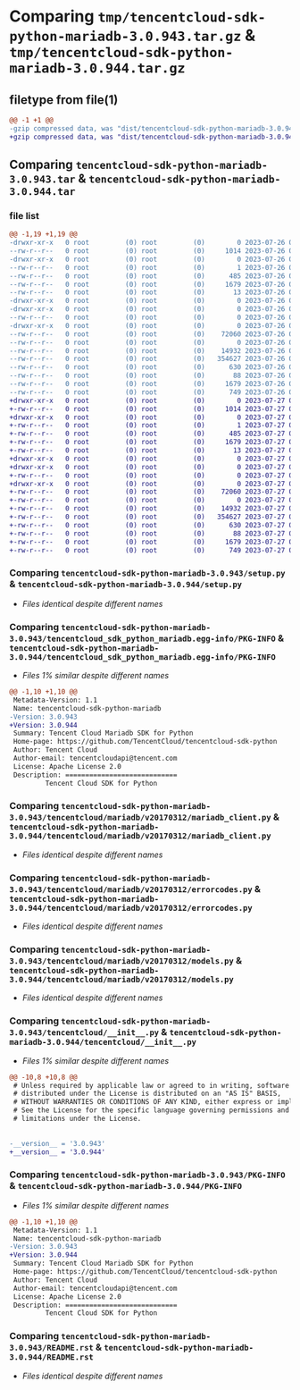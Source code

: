 # Comparing `tmp/tencentcloud-sdk-python-mariadb-3.0.943.tar.gz` & `tmp/tencentcloud-sdk-python-mariadb-3.0.944.tar.gz`

## filetype from file(1)

```diff
@@ -1 +1 @@
-gzip compressed data, was "dist/tencentcloud-sdk-python-mariadb-3.0.943.tar", last modified: Wed Jul 26 00:40:33 2023, max compression
+gzip compressed data, was "dist/tencentcloud-sdk-python-mariadb-3.0.944.tar", last modified: Thu Jul 27 02:19:02 2023, max compression
```

## Comparing `tencentcloud-sdk-python-mariadb-3.0.943.tar` & `tencentcloud-sdk-python-mariadb-3.0.944.tar`

### file list

```diff
@@ -1,19 +1,19 @@
-drwxr-xr-x   0 root         (0) root         (0)        0 2023-07-26 00:40:33.000000 tencentcloud-sdk-python-mariadb-3.0.943/
--rw-r--r--   0 root         (0) root         (0)     1014 2023-07-26 00:40:32.000000 tencentcloud-sdk-python-mariadb-3.0.943/setup.py
-drwxr-xr-x   0 root         (0) root         (0)        0 2023-07-26 00:40:33.000000 tencentcloud-sdk-python-mariadb-3.0.943/tencentcloud_sdk_python_mariadb.egg-info/
--rw-r--r--   0 root         (0) root         (0)        1 2023-07-26 00:40:33.000000 tencentcloud-sdk-python-mariadb-3.0.943/tencentcloud_sdk_python_mariadb.egg-info/dependency_links.txt
--rw-r--r--   0 root         (0) root         (0)      485 2023-07-26 00:40:33.000000 tencentcloud-sdk-python-mariadb-3.0.943/tencentcloud_sdk_python_mariadb.egg-info/SOURCES.txt
--rw-r--r--   0 root         (0) root         (0)     1679 2023-07-26 00:40:33.000000 tencentcloud-sdk-python-mariadb-3.0.943/tencentcloud_sdk_python_mariadb.egg-info/PKG-INFO
--rw-r--r--   0 root         (0) root         (0)       13 2023-07-26 00:40:33.000000 tencentcloud-sdk-python-mariadb-3.0.943/tencentcloud_sdk_python_mariadb.egg-info/top_level.txt
-drwxr-xr-x   0 root         (0) root         (0)        0 2023-07-26 00:40:33.000000 tencentcloud-sdk-python-mariadb-3.0.943/tencentcloud/
-drwxr-xr-x   0 root         (0) root         (0)        0 2023-07-26 00:40:33.000000 tencentcloud-sdk-python-mariadb-3.0.943/tencentcloud/mariadb/
--rw-r--r--   0 root         (0) root         (0)        0 2023-07-26 00:40:32.000000 tencentcloud-sdk-python-mariadb-3.0.943/tencentcloud/mariadb/__init__.py
-drwxr-xr-x   0 root         (0) root         (0)        0 2023-07-26 00:40:33.000000 tencentcloud-sdk-python-mariadb-3.0.943/tencentcloud/mariadb/v20170312/
--rw-r--r--   0 root         (0) root         (0)    72060 2023-07-26 00:40:32.000000 tencentcloud-sdk-python-mariadb-3.0.943/tencentcloud/mariadb/v20170312/mariadb_client.py
--rw-r--r--   0 root         (0) root         (0)        0 2023-07-26 00:40:32.000000 tencentcloud-sdk-python-mariadb-3.0.943/tencentcloud/mariadb/v20170312/__init__.py
--rw-r--r--   0 root         (0) root         (0)    14932 2023-07-26 00:40:32.000000 tencentcloud-sdk-python-mariadb-3.0.943/tencentcloud/mariadb/v20170312/errorcodes.py
--rw-r--r--   0 root         (0) root         (0)   354627 2023-07-26 00:40:32.000000 tencentcloud-sdk-python-mariadb-3.0.943/tencentcloud/mariadb/v20170312/models.py
--rw-r--r--   0 root         (0) root         (0)      630 2023-07-26 00:40:32.000000 tencentcloud-sdk-python-mariadb-3.0.943/tencentcloud/__init__.py
--rw-r--r--   0 root         (0) root         (0)       88 2023-07-26 00:40:33.000000 tencentcloud-sdk-python-mariadb-3.0.943/setup.cfg
--rw-r--r--   0 root         (0) root         (0)     1679 2023-07-26 00:40:33.000000 tencentcloud-sdk-python-mariadb-3.0.943/PKG-INFO
--rw-r--r--   0 root         (0) root         (0)      749 2023-07-26 00:40:32.000000 tencentcloud-sdk-python-mariadb-3.0.943/README.rst
+drwxr-xr-x   0 root         (0) root         (0)        0 2023-07-27 02:19:02.000000 tencentcloud-sdk-python-mariadb-3.0.944/
+-rw-r--r--   0 root         (0) root         (0)     1014 2023-07-27 02:19:02.000000 tencentcloud-sdk-python-mariadb-3.0.944/setup.py
+drwxr-xr-x   0 root         (0) root         (0)        0 2023-07-27 02:19:02.000000 tencentcloud-sdk-python-mariadb-3.0.944/tencentcloud_sdk_python_mariadb.egg-info/
+-rw-r--r--   0 root         (0) root         (0)        1 2023-07-27 02:19:02.000000 tencentcloud-sdk-python-mariadb-3.0.944/tencentcloud_sdk_python_mariadb.egg-info/dependency_links.txt
+-rw-r--r--   0 root         (0) root         (0)      485 2023-07-27 02:19:02.000000 tencentcloud-sdk-python-mariadb-3.0.944/tencentcloud_sdk_python_mariadb.egg-info/SOURCES.txt
+-rw-r--r--   0 root         (0) root         (0)     1679 2023-07-27 02:19:02.000000 tencentcloud-sdk-python-mariadb-3.0.944/tencentcloud_sdk_python_mariadb.egg-info/PKG-INFO
+-rw-r--r--   0 root         (0) root         (0)       13 2023-07-27 02:19:02.000000 tencentcloud-sdk-python-mariadb-3.0.944/tencentcloud_sdk_python_mariadb.egg-info/top_level.txt
+drwxr-xr-x   0 root         (0) root         (0)        0 2023-07-27 02:19:02.000000 tencentcloud-sdk-python-mariadb-3.0.944/tencentcloud/
+drwxr-xr-x   0 root         (0) root         (0)        0 2023-07-27 02:19:02.000000 tencentcloud-sdk-python-mariadb-3.0.944/tencentcloud/mariadb/
+-rw-r--r--   0 root         (0) root         (0)        0 2023-07-27 02:19:02.000000 tencentcloud-sdk-python-mariadb-3.0.944/tencentcloud/mariadb/__init__.py
+drwxr-xr-x   0 root         (0) root         (0)        0 2023-07-27 02:19:02.000000 tencentcloud-sdk-python-mariadb-3.0.944/tencentcloud/mariadb/v20170312/
+-rw-r--r--   0 root         (0) root         (0)    72060 2023-07-27 02:19:02.000000 tencentcloud-sdk-python-mariadb-3.0.944/tencentcloud/mariadb/v20170312/mariadb_client.py
+-rw-r--r--   0 root         (0) root         (0)        0 2023-07-27 02:19:02.000000 tencentcloud-sdk-python-mariadb-3.0.944/tencentcloud/mariadb/v20170312/__init__.py
+-rw-r--r--   0 root         (0) root         (0)    14932 2023-07-27 02:19:02.000000 tencentcloud-sdk-python-mariadb-3.0.944/tencentcloud/mariadb/v20170312/errorcodes.py
+-rw-r--r--   0 root         (0) root         (0)   354627 2023-07-27 02:19:02.000000 tencentcloud-sdk-python-mariadb-3.0.944/tencentcloud/mariadb/v20170312/models.py
+-rw-r--r--   0 root         (0) root         (0)      630 2023-07-27 02:19:02.000000 tencentcloud-sdk-python-mariadb-3.0.944/tencentcloud/__init__.py
+-rw-r--r--   0 root         (0) root         (0)       88 2023-07-27 02:19:02.000000 tencentcloud-sdk-python-mariadb-3.0.944/setup.cfg
+-rw-r--r--   0 root         (0) root         (0)     1679 2023-07-27 02:19:02.000000 tencentcloud-sdk-python-mariadb-3.0.944/PKG-INFO
+-rw-r--r--   0 root         (0) root         (0)      749 2023-07-27 02:19:02.000000 tencentcloud-sdk-python-mariadb-3.0.944/README.rst
```

### Comparing `tencentcloud-sdk-python-mariadb-3.0.943/setup.py` & `tencentcloud-sdk-python-mariadb-3.0.944/setup.py`

 * *Files identical despite different names*

### Comparing `tencentcloud-sdk-python-mariadb-3.0.943/tencentcloud_sdk_python_mariadb.egg-info/PKG-INFO` & `tencentcloud-sdk-python-mariadb-3.0.944/tencentcloud_sdk_python_mariadb.egg-info/PKG-INFO`

 * *Files 1% similar despite different names*

```diff
@@ -1,10 +1,10 @@
 Metadata-Version: 1.1
 Name: tencentcloud-sdk-python-mariadb
-Version: 3.0.943
+Version: 3.0.944
 Summary: Tencent Cloud Mariadb SDK for Python
 Home-page: https://github.com/TencentCloud/tencentcloud-sdk-python
 Author: Tencent Cloud
 Author-email: tencentcloudapi@tencent.com
 License: Apache License 2.0
 Description: ============================
         Tencent Cloud SDK for Python
```

### Comparing `tencentcloud-sdk-python-mariadb-3.0.943/tencentcloud/mariadb/v20170312/mariadb_client.py` & `tencentcloud-sdk-python-mariadb-3.0.944/tencentcloud/mariadb/v20170312/mariadb_client.py`

 * *Files identical despite different names*

### Comparing `tencentcloud-sdk-python-mariadb-3.0.943/tencentcloud/mariadb/v20170312/errorcodes.py` & `tencentcloud-sdk-python-mariadb-3.0.944/tencentcloud/mariadb/v20170312/errorcodes.py`

 * *Files identical despite different names*

### Comparing `tencentcloud-sdk-python-mariadb-3.0.943/tencentcloud/mariadb/v20170312/models.py` & `tencentcloud-sdk-python-mariadb-3.0.944/tencentcloud/mariadb/v20170312/models.py`

 * *Files identical despite different names*

### Comparing `tencentcloud-sdk-python-mariadb-3.0.943/tencentcloud/__init__.py` & `tencentcloud-sdk-python-mariadb-3.0.944/tencentcloud/__init__.py`

 * *Files 1% similar despite different names*

```diff
@@ -10,8 +10,8 @@
 # Unless required by applicable law or agreed to in writing, software
 # distributed under the License is distributed on an "AS IS" BASIS,
 # WITHOUT WARRANTIES OR CONDITIONS OF ANY KIND, either express or implied.
 # See the License for the specific language governing permissions and
 # limitations under the License.
 
 
-__version__ = '3.0.943'
+__version__ = '3.0.944'
```

### Comparing `tencentcloud-sdk-python-mariadb-3.0.943/PKG-INFO` & `tencentcloud-sdk-python-mariadb-3.0.944/PKG-INFO`

 * *Files 1% similar despite different names*

```diff
@@ -1,10 +1,10 @@
 Metadata-Version: 1.1
 Name: tencentcloud-sdk-python-mariadb
-Version: 3.0.943
+Version: 3.0.944
 Summary: Tencent Cloud Mariadb SDK for Python
 Home-page: https://github.com/TencentCloud/tencentcloud-sdk-python
 Author: Tencent Cloud
 Author-email: tencentcloudapi@tencent.com
 License: Apache License 2.0
 Description: ============================
         Tencent Cloud SDK for Python
```

### Comparing `tencentcloud-sdk-python-mariadb-3.0.943/README.rst` & `tencentcloud-sdk-python-mariadb-3.0.944/README.rst`

 * *Files identical despite different names*


